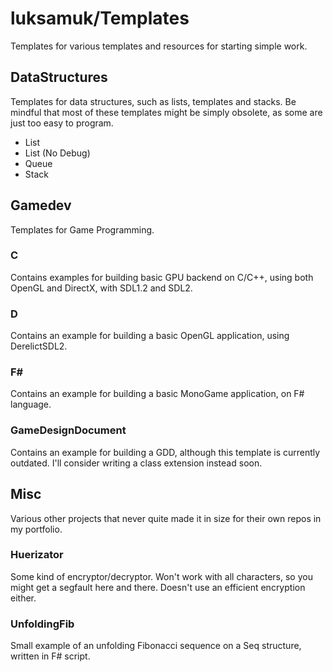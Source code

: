 luksamuk/Templates
===================

Templates for various templates and resources for starting simple work.

DataStructures
--------------

Templates for data structures, such as lists, templates and stacks.
Be mindful that most of these templates might be simply obsolete, as some are
just too easy to program.

- List
- List (No Debug)
- Queue
- Stack

Gamedev
-------

Templates for Game Programming.

### C

Contains examples for building basic GPU backend on C/C++, using both OpenGL
and DirectX, with SDL1.2 and SDL2.

### D

Contains an example for building a basic OpenGL application, using DerelictSDL2.

### F#

Contains an example for building a basic MonoGame application, on F# language.

### GameDesignDocument

Contains an example for building a GDD, although this template is currently
outdated. I'll consider writing a class extension instead soon.


Misc
-----

Various other projects that never quite made it in size for their own repos in my portfolio.

### Huerizator

Some kind of encryptor/decryptor. Won't work with all characters, so you might get a segfault here and there. Doesn't use an efficient encryption either.

### UnfoldingFib

Small example of an unfolding Fibonacci sequence on a Seq structure, written in
F# script.